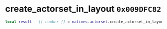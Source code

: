 # create_actorset_in_layout `0x009DFC82`

```lua
local result --[[ number ]] = natives.actorset.create_actorset_in_layout(_unk0 --[[ number ]], _unk1 --[[ number ]], _unk2 --[[ number ]])
```